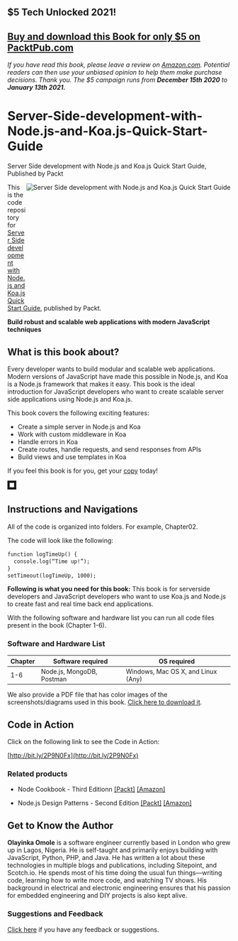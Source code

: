 ## $5 Tech Unlocked 2021!
[Buy and download this Book for only $5 on PacktPub.com](https://www.packtpub.com/product/server-side-development-with-node-js-and-koa-js-quick-start-guide/9781789345391)
-----
*If you have read this book, please leave a review on [Amazon.com](https://www.amazon.com/gp/product/1789345391).     Potential readers can then use your unbiased opinion to help them make purchase decisions. Thank you. The $5 campaign         runs from __December 15th 2020__ to __January 13th 2021.__*

# Server-Side-development-with-Node.js-and-Koa.js-Quick-Start-Guide
Server Side development with Node.js and Koa.js Quick Start Guide, Published by Packt

<a href="https://www.packtpub.com/application-development/server-side-development-nodejs-and-koajs-quick-start-guide?utm_source=github&utm_medium=repository&utm_campaign=9781789345391"><img src="https://www.packtpub.com/sites/default/files/B10910.png" alt="Server Side development with Node.js and Koa.js Quick Start Guide" height="256px" align="right"></a>

This is the code repository for [Server Side development with Node.js and Koa.js Quick Start Guide](https://www.packtpub.com/application-development/server-side-development-nodejs-and-koajs-quick-start-guide?utm_source=github&utm_medium=repository&utm_campaign=9781789345391), published by Packt.

**Build robust and scalable web applications with modern JavaScript techniques**

## What is this book about?
Every developer wants to build modular and scalable web applications. Modern versions of JavaScript have made this possible in Node.js, and Koa is a Node.js framework that makes it easy. This book is the ideal introduction for JavaScript developers who want to create scalable server side applications using Node.js and Koa.js.

This book covers the following exciting features:
* Create a simple server in Node.js and Koa
* Work with custom middleware in Koa
* Handle errors in Koa
* Create routes, handle requests, and send responses from APIs
* Build views and use templates in Koa

If you feel this book is for you, get your [copy](https://www.amazon.com/dp/1789345391) today!

<a href="https://www.packtpub.com/?utm_source=github&utm_medium=banner&utm_campaign=GitHubBanner"><img src="https://raw.githubusercontent.com/PacktPublishing/GitHub/master/GitHub.png" 
alt="https://www.packtpub.com/" border="5" /></a>


## Instructions and Navigations
All of the code is organized into folders. For example, Chapter02.

The code will look like the following:
```
function logTimeUp() {
  console.log(“Time up!”);
}
setTimeout(logTimeUp, 1000);
```

**Following is what you need for this book:**
This book is for serverside developers and JavaScript developers who want to use Koa.js and Node.js to create fast and real time back end applications.

With the following software and hardware list you can run all code files present in the book (Chapter 1-6).

### Software and Hardware List

| Chapter  | Software required                   | OS required                        |
| -------- | ------------------------------------| -----------------------------------|
| 1-6      |Node.js, MongoDB, Postman            | Windows, Mac OS X, and Linux (Any) |



We also provide a PDF file that has color images of the screenshots/diagrams used in this book. [Click here to download it](https://www.packtpub.com/sites/default/files/downloads/9781789345391_ColorImages.pdf).

## Code in Action

Click on the following link to see the Code in Action:

[http://bit.ly/2P9N0Fx](http://bit.ly/2P9N0Fx)

### Related products 
* Node Cookbook - Third Editionn [[Packt]](https://www.packtpub.com/web-development/node-cookbook-third-edition) [[Amazon]](https://www.amazon.com/dp/178588008X)

* Node.js Design Patterns - Second Edition [[Packt]](https://www.packtpub.com/web-development/nodejs-design-patterns-second-edition) [[Amazon]](https://www.amazon.com/dp/1785885588)

## Get to Know the Author
**Olayinka Omole**
is a software engineer currently based in London who grew up in Lagos, Nigeria. He is self-taught and primarily enjoys building with JavaScript, Python, PHP, and Java. He has written a lot about these technologies in multiple blogs and publications, including Sitepoint, and Scotch.io. He spends most of his time doing the usual fun things—writing code, learning how to write more code, and watching TV shows. His background in electrical and electronic engineering ensures that his passion for embedded engineering and DIY projects is also kept alive.


### Suggestions and Feedback
[Click here](https://docs.google.com/forms/d/e/1FAIpQLSdy7dATC6QmEL81FIUuymZ0Wy9vH1jHkvpY57OiMeKGqib_Ow/viewform) if you have any feedback or suggestions.

